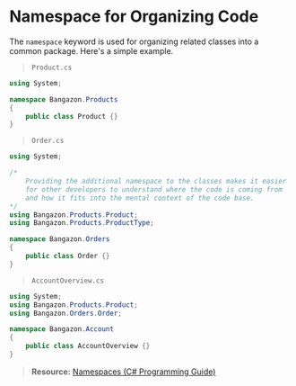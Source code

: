 # Namespace for Organizing Code

The `namespace` keyword is used for organizing related classes into a common package. Here's a simple example.

> `Product.cs`

```cs
using System;

namespace Bangazon.Products
{
    public class Product {}
}
```

> `Order.cs`

```cs
using System;

/*
    Providing the additional namespace to the classes makes it easier
    for other developers to understand where the code is coming from
    and how it fits into the mental context of the code base.
*/
using Bangazon.Products.Product;
using Bangazon.Products.ProductType;

namespace Bangazon.Orders
{
    public class Order {}
}
```

> `AccountOverview.cs`

```cs
using System;
using Bangazon.Products.Product;
using Bangazon.Orders.Order;

namespace Bangazon.Account
{
    public class AccountOverview {}
}
```

> **Resource:** [Namespaces (C# Programming Guide)
](https://docs.microsoft.com/en-us/dotnet/csharp/programming-guide/namespaces/)